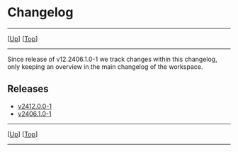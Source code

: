 # Changelog

--------------------------------------------------------------------------------

\[[Up](../README.md)\] \[[Top](#changelog)\]

--------------------------------------------------------------------------------

Since release of v12.2406.1.0-1 we track changes within this changelog, only
keeping an overview in the main changelog of the workspace.

## Releases

<!-- Place new releases at the top of the list. -->

* [v2412.0.0-1](./v12.2412.0.0-1.md)
* [v2406.1.0-1](./v12.2406.1.0-1.md)

--------------------------------------------------------------------------------

\[[Up](../README.md)\] \[[Top](#changelog)\]

--------------------------------------------------------------------------------
